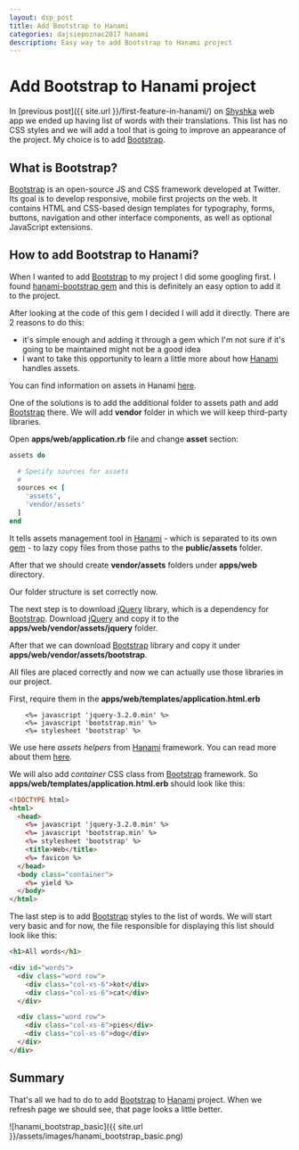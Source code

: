 ```yaml
---
layout: dsp_post
title: Add Bootstrap to Hanami
categories: dajsiepoznac2017 hanami
description: Easy way to add Bootstrap to Hanami project
---
```


# Add Bootstrap to Hanami project #

In [previous post]({{ site.url }}/first-feature-in-hanami/) on [Shyshka](https://github.com/detfis/shyshka) web app we ended up having list of words with their translations. This list has no CSS styles and we will add a tool that is going to improve an appearance of the project. My choice is to add [Bootstrap](http://getbootstrap.com/). 

## What is Bootstrap? ##

[Bootstrap](http://getbootstrap.com/) is an open-source JS and CSS framework developed at Twitter. Its goal is to develop responsive, mobile first projects on the web. It contains HTML and CSS-based design templates for typography, forms, buttons, navigation and other interface components, as well as optional JavaScript extensions.

## How to add Bootstrap to Hanami? ##

When I wanted to add [Bootstrap](http://getbootstrap.com/) to my project I did some googling first. I found [hanami-bootstrap gem](https://github.com/davydovanton/hanami-bootstrap) and this is definitely an easy option to add it to the project.

After looking at the code of this gem I decided I will add it directly. There are 2 reasons to do this:
- it's simple enough and adding it through a gem which I'm not sure if it's going to be maintained might not be a good idea
- I want to take this opportunity to learn a little more about how [Hanami](http://hanamirb.org/) handles assets.

You can find information on assets in Hanami [here](http://hanamirb.org/guides/assets/overview/).

One of the solutions is to add the additional folder to assets path and add [Bootstrap](http://getbootstrap.com/) there. We will add **vendor** folder in which we will keep third-party libraries.

Open **apps/web/application.rb** file and change **asset** section:

```ruby
assets do

  # Specify sources for assets
  #
  sources << [
    'assets',
    'vendor/assets'
  ]
end
```

It tells assets management tool in [Hanami](http://hanamirb.org/) - which is separated to its own [gem](https://github.com/hanami/assets) - to lazy copy files from those paths to the **public/assets** folder. 

After that we should create **vendor/assets** folders under **apps/web** directory. 

Our folder structure is set correctly now.

The next step is to download [jQuery](https://jquery.com/) library, which is a dependency for [Bootstrap](http://getbootstrap.com/). Download [jQuery](https://jquery.com/) and copy it to the **apps/web/vendor/assets/jquery** folder.

After that we can download [Bootstrap](http://getbootstrap.com/) library and copy it under **apps/web/vendor/assets/bootstrap**. 

All files are placed correctly and now we can actually use those libraries in our project.

First, require them in the **apps/web/templates/application.html.erb**

```
    <%= javascript 'jquery-3.2.0.min' %>
    <%= javascript 'bootstrap.min' %>
    <%= stylesheet 'bootstrap' %>
```

We use here *assets helpers* from [Hanami](http://hanamirb.org/) framework. You can read more about them [here](http://hanamirb.org/guides/helpers/assets/).

We will also add *container* CSS class from [Bootstrap](http://getbootstrap.com/) framework. So **apps/web/templates/application.html.erb** should look like this:

```html 
<!DOCTYPE html>
<html>
  <head>
    <%= javascript 'jquery-3.2.0.min' %>
    <%= javascript 'bootstrap.min' %>
    <%= stylesheet 'bootstrap' %>
    <title>Web</title>
    <%= favicon %>
  </head>
  <body class="container">
    <%= yield %>
  </body>
</html>
``` 

The last step is to add [Bootstrap](http://getbootstrap.com/) styles to the list of words. We will start very basic and for now, the file responsible for displaying this list should look like this:

```html 
<h1>All words</h1>

<div id="words">
  <div class="word row">
    <div class="col-xs-6">kot</div>
    <div class="col-xs-6">cat</div>
  </div>

  <div class="word row">
    <div class="col-xs-6">pies</div>
    <div class="col-xs-6">dog</div>
  </div>
</div>
```

## Summary ##

That's all we had to do to add [Bootstrap](http://getbootstrap.com/) to [Hanami](http://hanamirb.org/) project. When we refresh page we should see, that page looks a little better.

![hanami_bootstrap_basic]({{ site.url }}/assets/images/hanami_bootstrap_basic.png)
